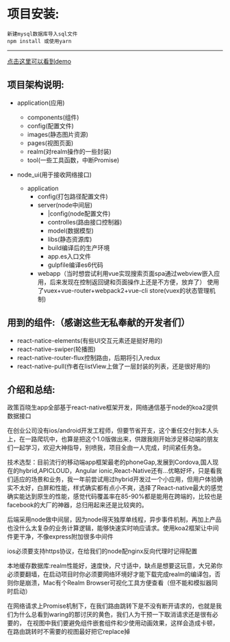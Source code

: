 项目安装:
=================================== 
	新建mysql数据库导入sql文件
	npm install 或使用yarn 


-----------------------------------
[点击这里可以看到demo](https://pan.baidu.com/s/1c90xRK)

项目架构说明:
------------------------------
* application(应用)
	* components(组件)
	* config(配置文件)
	* images(静态图片资源)
	* pages(视图页面)
	* realm(对realm操作的一些封装)
	* tool(一些工具函数，中断Promise)

	
* node_ui(用于接收网络接口)
	* application
		* config(打包路径配置文件)
		* server(node中间层)
			* |config(node配置文件)
			* controlles(路由接口控制器)
			* model(数据模型)
			* libs(静态资源库)
			* build编译后的生产环境
			* app.es入口文件
			* gulpfile编译es6代码
		* webapp（当时想尝试利用vue实现搜索页面spa通过webview嵌入应用，后来发现在控制返回键和页面操作上还是不方便，放弃了）
使用了vuex+vue-router+webpack2+vue-cli
store(vuex的状态管理机制)



用到的组件:（感谢这些无私奉献的开发者们）
---------------------
<ul>
<li>react-natice-elements(有些UI交互元素还是挺好用的)</li>
<li>react-native-swiper(轮播图)</li>
<li>react-native-router-flux控制路由，后期将引入redux</li>
<li>react-native-pull(作者在listView上做了一层封装的列表，还是很好用的)</li>
</ul>

介绍和总结:
-----------------------------------------------------------------
政策百晓生app全部基于react-native框架开发，网络通信基于node的koa2提供数据接口

在创业公司没有ios/android开发工程师，但要节省开支，这个重任交付到本人头上，在一路爬坑中，也算是把这个1.0版做出来，供跟我刚开始涉足移动端的朋友们一起学习，欢迎大神指导，别喷我，项目全由一人完成，时间紧任务急。

技术选型：目前流行的移动端app框架最老的phoneGap,发展到Cordova,国人现在的hybrid,APICLOUD，Angular ionic,React-Native还有...优略好坏，只是看我们适应的场景和业务，我一年前尝试用过hybrid开发过一个小应用，但用户体验确实不太好，白屏和性能，样式确实都有点小不爽，选择了React-native最大的感觉确实能达到原生的性能，感觉代码覆盖率在85-90%都是能用在跨端的，比较也是facebook的大厂的神器，总归用起来还是比较爽的。

后端采用node做中间层，因为node得天独厚单线程，异步事件机制，再加上产品也没什么太复杂的业务计算逻辑，能够快速实时响应请求。使用koa2框架让中间件更干净，不像express附加很多中间件

ios必须要支持https协议，在给我们的node配nginx反向代理时记得配置

本地缓存数据库:realm性能好，速度快，尺寸适中，缺点是想要这玩意，大兄弟你必须要翻墙，在启动项目时你必须要网络环境好才能下载完成realm的编译包，否则你是崩溃，Mac有个Realm Browser可视化工具方便查看（但不能和模拟器同时启动）

在网络请求上Promise机制下，在我们路由跳转下是不没有断开请求的，也就是我们为什么总看到waring的那讨厌的黄色，我们人为干预一下取消请求还是很有必要的，
在视图中我们要避免组件嵌套组件和少使用动画效果，这样会造成卡顿，在路由跳转时不需要的视图最好把它replace掉






